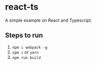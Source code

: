 # react-ts
A simple example on React and Typescript.

## Steps to run
1. `npm i webpack -g`
2. `npm i` or `yarn`
3. `npm run build`

